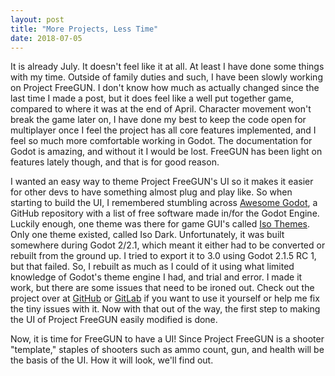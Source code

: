 ```yaml
---
layout: post
title: "More Projects, Less Time"
date: 2018-07-05
---
```


It is already July. It doesn't feel like it at all. At least I have done some things with my time. Outside of family duties and such, I have been slowly working on Project FreeGUN. I don't know how much as actually changed since the last time I made a post, but it does feel like a well put together game, compared to where it was at the end of April. Character movement won't break the game later on, I have done my best to keep the code open for multiplayer once I feel the project has all core features implemented, and I feel so much more comfortable working in Godot. The documentation for Godot is amazing, and without it I would be lost. FreeGUN has been light on features lately though, and that is for good reason.

I wanted an easy way to theme Project FreeGUN's UI so it makes it easier for other devs to have something almost plug and play like. So when starting to build the UI, I remembered stumbling across [Awesome Godot](https://github.com/Calinou/awesome-godot), a GitHub repository with a list of free software made in/for the Godot Engine. Luckily enough, one theme was there for game GUI's called [Iso Themes](https://github.com/GalanCM/Iso-Themes). Only one theme existed, called Iso Dark. Unfortunately, it was built somewhere during Godot 2/2.1, which meant it either had to be converted or rebuilt from the ground up. I tried to export it to 3.0 using Godot 2.1.5 RC 1, but that failed. So, I rebuilt as much as I could of it using what limited knowledge of Godot's theme engine I had, and trial and error. I made it work, but there are some issues that need to be ironed out. Check out the project over at [GitHub](https://github.com/devmcclu/Iso-Themes) or [GitLab](https://gitlab.com/devmcclu/Iso-Themes) if you want to use it yourself or help me fix the tiny issues with it. Now with that out of the way, the first step to making the UI of Project FreeGUN easily modified is done.

Now, it is time for FreeGUN to have a UI! Since Project FreeGUN is a shooter "template," staples of shooters such as ammo count, gun, and health will be the basis of the UI. How it will look, we'll find out.
